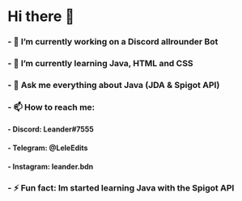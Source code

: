 # Hi there 👋

### - 🔭 I’m currently working on a Discord allrounder Bot
### - 🌱 I’m currently learning Java, HTML and CSS
### - 💬 Ask me everything about Java (JDA & Spigot API)
### - 📫 How to reach me:
####   - Discord: Leander#7555
####   - Telegram: @LeleEdits
####   - Instagram: leander.bdn
### - ⚡ Fun fact: Im started learning Java with the Spigot API
